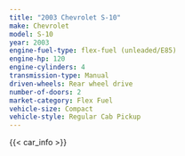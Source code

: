```yaml
---
title: "2003 Chevrolet S-10"
make: Chevrolet
model: S-10
year: 2003
engine-fuel-type: flex-fuel (unleaded/E85)
engine-hp: 120
engine-cylinders: 4
transmission-type: Manual
driven-wheels: Rear wheel drive
number-of-doors: 2
market-category: Flex Fuel
vehicle-size: Compact
vehicle-style: Regular Cab Pickup
---
```


{{< car_info >}}

